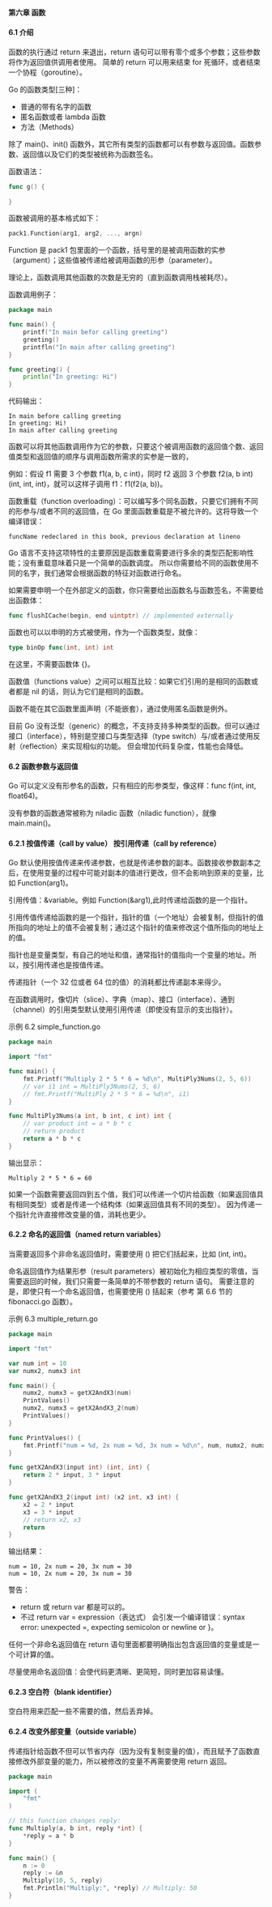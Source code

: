 #### 第六章 函数

#### 6.1 介绍

函数的执行通过 return 来退出，return 语句可以带有零个或多个参数；这些参数将作为返回值供调用者使用。
简单的 return 可以用来结束 for 死循环，或者结束一个协程（goroutine）。  

Go 的函数类型[三种]：

- 普通的带有名字的函数
- 匿名函数或者 lambda 函数
- 方法（Methods）


除了 main()、init() 函数外，其它所有类型的函数都可以有参数与返回值。函数参数、返回值以及它们的类型被统称为函数签名。  

函数语法：

~~~go
func g() {
	
}
~~~

函数被调用的基本格式如下：

~~~go
pack1.Function(arg1, arg2, ..., argn)
~~~

Function 是 pack1 包里面的一个函数，括号里的是被调用函数的实参（argument）；这些值被传递给被调用函数的形参（parameter）。  

理论上，函数调用其他函数的次数是无穷的（直到函数调用栈被耗尽）。  


函数调用例子：

~~~go
package main

func main() {
	printf("In main befor calling greeting")
	greeting()
	printfln("In main after calling greeting")
}

func greeting() {
	println("In greeting: Hi")
}
~~~

代码输出：

~~~
In main before calling greeting
In greeting: Hi!
In main after calling greeting
~~~

函数可以将其他函数调用作为它的参数，只要这个被调用函数的返回值个数、返回值类型和返回值的顺序与调用函数所需求的实参是一致的，  

例如：假设 f1 需要 3 个参数 f1(a, b, c int)，同时 f2 返回 3 个参数 f2(a, b int) (int, int, int)，就可以这样子调用 f1：f1(f2(a, b))。  

函数重载（function overloading）：可以编写多个同名函数，只要它们拥有不同的形参与/或者不同的返回值，在 Go 里面函数重载是不被允许的。这将导致一个编译错误：

~~~
funcName redeclared in this book, previous declaration at lineno
~~~

Go 语言不支持这项特性的主要原因是函数重载需要进行多余的类型匹配影响性能；没有重载意味着只是一个简单的函数调度。
所以你需要给不同的函数使用不同的名字，我们通常会根据函数的特征对函数进行命名。  

如果需要申明一个在外部定义的函数，你只需要给出函数名与函数签名，不需要给出函数体：

~~~go
func flushICache(begin, end uintptr) // implemented externally
~~~

函数也可以以申明的方式被使用，作为一个函数类型，就像：

~~~go
type binOp func(int, int) int
~~~

在这里，不需要函数体 {}。  

函数值（functions value）之间可以相互比较：如果它们引用的是相同的函数或者都是 nil 的话，则认为它们是相同的函数。  

函数不能在其它函数里面声明（不能嵌套），通过使用匿名函数是例外。  

目前 Go 没有泛型（generic）的概念，不支持支持多种类型的函数。但可以通过接口（interface），特别是空接口与类型选择（type switch）与/或者通过使用反射（reflection）来实现相似的功能。
但会增加代码复杂度，性能也会降低。  


#### 6.2 函数参数与返回值

Go 可以定义没有形参名的函数，只有相应的形参类型，像这样：func f(int, int, float64)。  

没有参数的函数通常被称为 niladic 函数（niladic function），就像 main.main()。


#### 6.2.1 按值传递（call by value） 按引用传递（call by reference）

Go 默认使用按值传递来传递参数，也就是传递参数的副本。函数接收参数副本之后，在使用变量的过程中可能对副本的值进行更改，但不会影响到原来的变量，比如 Function(arg1)。  

引用传值：&variable。例如 Function(&arg1),此时传递给函数的是一个指针。  

引用传值传递给函数的是一个指针，指针的值（一个地址）会被复制，但指针的值所指向的地址上的值不会被复制；通过这个指针的值来修改这个值所指向的地址上的值。    

指针也是变量类型，有自己的地址和值，通常指针的值指向一个变量的地址。所以，按引用传递也是按值传递。  

传递指针（一个 32 位或者 64 位的值）的消耗都比传递副本来得少。  

在函数调用时，像切片（slice）、字典（map）、接口（interface）、通到（channel）的引用类型默认使用引用传递（即使没有显示的支出指针）。  


示例 6.2 simple_function.go

~~~go
package main

import "fmt"

func main() {
    fmt.Printf("Multiply 2 * 5 * 6 = %d\n", MultiPly3Nums(2, 5, 6))
    // var i1 int = MultiPly3Nums(2, 5, 6)
    // fmt.Printf("MultiPly 2 * 5 * 6 = %d\n", i1)
}

func MultiPly3Nums(a int, b int, c int) int {
    // var product int = a * b * c
    // return product
    return a * b * c
}
~~~

输出显示：

~~~
Multiply 2 * 5 * 6 = 60
~~~


如果一个函数需要返回四到五个值，我们可以传递一个切片给函数（如果返回值具有相同类型）或者是传递一个结构体（如果返回值具有不同的类型）。
因为传递一个指针允许直接修改变量的值，消耗也更少。


#### 6.2.2 命名的返回值（named return variables）

当需要返回多个非命名返回值时，需要使用 () 把它们括起来，比如 (int, int)。  

命名返回值作为结果形参（result parameters）被初始化为相应类型的零值，当需要返回的时候，我们只需要一条简单的不带参数的 return 语句。
需要注意的是，即使只有一个命名返回值，也需要使用 () 括起来（参考 第 6.6 节的 fibonacci.go 函数）。  

示例 6.3 multiple_return.go

~~~go
package main

import "fmt"

var num int = 10
var numx2, numx3 int

func main() {
    numx2, numx3 = getX2AndX3(num)
    PrintValues()
    numx2, numx3 = getX2AndX3_2(num)
    PrintValues()
}

func PrintValues() {
    fmt.Printf("num = %d, 2x num = %d, 3x num = %d\n", num, numx2, numx3)
}

func getX2AndX3(input int) (int, int) {
    return 2 * input, 3 * input
}

func getX2AndX3_2(input int) (x2 int, x3 int) {
    x2 = 2 * input
    x3 = 3 * input
    // return x2, x3
    return
}
~~~

输出结果：

~~~
num = 10, 2x num = 20, 3x num = 30    
num = 10, 2x num = 20, 3x num = 30 
~~~

警告：

- return 或 return var 都是可以的。
- 不过 return var = expression（表达式） 会引发一个编译错误：syntax error: unexpected =, expecting semicolon or newline or }。


任何一个非命名返回值在 return 语句里面都要明确指出包含返回值的变量或是一个可计算的值。  

尽量使用命名返回值：会使代码更清晰、更简短，同时更加容易读懂。  


#### 6.2.3 空白符（blank identifier）

空白符用来匹配一些不需要的值，然后丢弃掉。


#### 6.2.4 改变外部变量（outside variable）

传递指针给函数不但可以节省内存（因为没有复制变量的值），而且赋予了函数直接修改外部变量的能力，所以被修改的变量不再需要使用 return 返回。

~~~go
package main

import (
    "fmt"
)

// this function changes reply:
func Multiply(a, b int, reply *int) {
    *reply = a * b
}

func main() {
    n := 0
    reply := &n
    Multiply(10, 5, reply)
    fmt.Println("Multiply:", *reply) // Multiply: 50
}
~~~